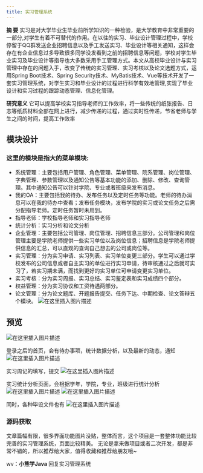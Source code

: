 ```yaml
---
title: 实习管理系统
---
```


**摘  要**     实习是对大学毕业生毕业前所学知识的一种检验，是大学教育中非常重要的一部分,对学生有着不可替代的作用。在以往的实习、毕业设计管理过程中，学校停留于QQ群发送企业招聘信息以及手工发送实习、毕业设计等相关通知，这样会存在有企业信息过多导致很多同学没发看到之前的招聘信息等问题，学校对学生毕业实习及毕业设计等指导也大多数采用手工管理方式。本文从高校毕业设计与实习管理中存在的问题入手，改变了传统的实习管理、实习考核以及论文选题方式，运用Spring Boot技术、Spring Security技术、MyBatis技术、Vue等技术开发了一套实习管理系统，对学生实习和毕业设计的过程进行科学有效地管理,实现了毕业设计和实习过程的跟踪动态管理、信息化管理。

**研究意义**
它可以提高学校实习指导老师的工作效率，将一些传统的纸张报告、日志等纸质材料全部在网上进行，减少传递的过程，通过实时性传递，节省老师与学生之间的时间，提高工作效率

## 模块设计
### 这里的模块是指大的菜单模块:
- 系统管理：主要包括用户管理、角色管理、菜单管理、院系管理、岗位管理、字典管理、参数管理以及通知公告等基本功能的添加、删除、修改、查询管理。其中通知公告可以针对学院、专业或者班级来发布消息。
- 我的OA：主要包括我的待办、发布任务以及定时任务等功能。老师的待办消息可以在我的待办中查看；发布任务模块，发布学院的实习或论文任务之后需分配指导老师。定时任务暂时未用到。
- 指导老师：学校指导老师和实习指导老师
- 统计分析：实习分析和论文分析
- 企业管理：主要包括公司管理、岗位管理、招聘信息三部分。公司管理和岗位管理主要是学院老师提供一些实习单位以及岗位信息；招聘信息是学院老师提供信息的汇总，可以直观的查询自己想去的公司或岗位等。
- 实习管理：分为实习申请、实习列表、实习单位变更三部分。学生可以通过学校发布的公司信息或者自主实习的单位进行实习申请，待审核通过之后就可实习了，若实习期未满，而找到更好的实习单位可申请变更实习单位。
- 实习考核：分为实习周报、实习总结、实习鉴定表和实习成绩四个部分。
- 权益管理：分为实习协议和工资待遇两部分。
- 论文管理：分为论文题库、开题报告提交、任务下达、中期检查、论文答辩五个模块。
![在这里插入图片描述](https://img-blog.csdnimg.cn/5b50ccfdb1b2405f895e555882afcde1.png?x-oss-process=image/watermark,type_ZHJvaWRzYW5zZmFsbGJhY2s,shadow_50,text_Q1NETiBA5Y2O5oC755qEeGlhb2JlYXI=,size_17,color_FFFFFF,t_70,g_se,x_16)
## 预览
![在这里插入图片描述](https://img-blog.csdnimg.cn/039cdab1c955458191d73cba096385cd.png?x-oss-process=image/watermark,type_ZHJvaWRzYW5zZmFsbGJhY2s,shadow_50,text_Q1NETiBA5Y2O5oC755qEeGlhb2JlYXI=,size_18,color_FFFFFF,t_70,g_se,x_16)

登录之后的首页，会有待办事项，统计数据分析，以及最新的动态，通知
![在这里插入图片描述](https://img-blog.csdnimg.cn/f123d3cee6164a33808d49ad14833be8.png?x-oss-process=image/watermark,type_ZHJvaWRzYW5zZmFsbGJhY2s,shadow_50,text_Q1NETiBA5Y2O5oC755qEeGlhb2JlYXI=,size_18,color_FFFFFF,t_70,g_se,x_16)

实习周记的填写，提交
![在这里插入图片描述](https://img-blog.csdnimg.cn/70102838b2b544b183b6f8e7c6a9d93c.png?x-oss-process=image/watermark,type_ZHJvaWRzYW5zZmFsbGJhY2s,shadow_50,text_Q1NETiBA5Y2O5oC755qEeGlhb2JlYXI=,size_18,color_FFFFFF,t_70,g_se,x_16)

实习统计分析页面，会根据学年，学院，专业，班级进行统计分析
![在这里插入图片描述](https://img-blog.csdnimg.cn/40a9f4a6661542e0a4bb9f3d8d5580d4.png?x-oss-process=image/watermark,type_ZHJvaWRzYW5zZmFsbGJhY2s,shadow_50,text_Q1NETiBA5Y2O5oC755qEeGlhb2JlYXI=,size_18,color_FFFFFF,t_70,g_se,x_16)
![在这里插入图片描述](https://img-blog.csdnimg.cn/74f5b97839be4b4aaebacd2378b10f80.png)

同时，各种毕设文件也有
![在这里插入图片描述](https://img-blog.csdnimg.cn/bdc03bc8434c4bbf9329a5666a8bcb69.png?x-oss-process=image/watermark,type_ZHJvaWRzYW5zZmFsbGJhY2s,shadow_50,text_Q1NETiBA5Y2O5oC755qEeGlhb2JlYXI=,size_20,color_FFFFFF,t_70,g_se,x_16)
### 源码获取
文章篇幅有限，很多界面功能图片没贴，整体而言，这个项目是一套整体功能比较完善的实习管理系统，页面比较精美。
无论是拿来做项目或者二次开发，都是非常不错的，所以推荐给大家，值得收藏和推荐给朋友哦~



wv：**小熊学Java** 回复实习管理系统



